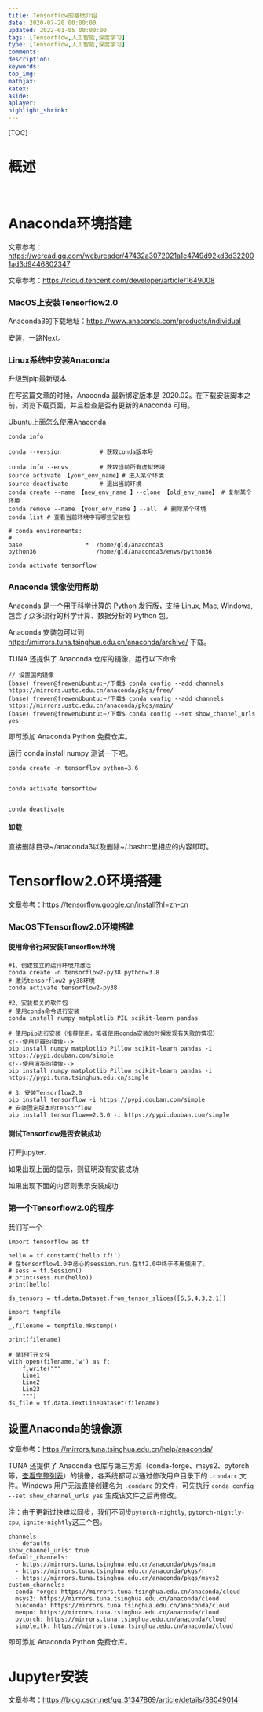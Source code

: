 ```yaml
---
title: Tensorflow的基础介绍
date: 2020-07-20 00:00:00
updated: 2022-01-05 00:00:00
tags: [Tensorflow,人工智能,深度学习]
type: [Tensorflow,人工智能,深度学习]
comments: 
description:
keywords: 
top_img:
mathjax:
katex:
aside:
aplayer:
highlight_shrink:
---
```


[TOC]

# 概述

​                              



# Anaconda环境搭建
文章参考：https://weread.qq.com/web/reader/47432a3072021a1c4749d92kd3d322001ad3d9446802347

文章参考：https://cloud.tencent.com/developer/article/1649008

### MacOS上安装Tensorflow2.0

Anaconda3的下载地址：https://www.anaconda.com/products/individual

安装，一路Next。






### Linux系统中安装Anaconda


升级到pip最新版本

在写这篇文章的时候，Anaconda 最新绑定版本是 2020.02。在下载安装脚本之前，浏览下载页面，并且检查是否有更新的Anaconda 可用。


Ubuntu上面怎么使用Anaconda

```
conda info

conda --version           # 获取conda版本号  

conda info --envs         # 获取当前所有虚拟环境
source activate 【your_env_name】# 进入某个环境
source deactivate         # 退出当前环境
conda create --name 【new_env_name 】--clone 【old_env_name】 # 复制某个环境
conda remove --name 【your_env_name 】--all  # 删除某个环境
conda list # 查看当前环境中有哪些安装包

# conda environments:
#
base                  *  /home/gld/anaconda3
python36                 /home/gld/anaconda3/envs/python36

conda activate tensorflow

```


### Anaconda 镜像使用帮助


Anaconda 是一个用于科学计算的 Python 发行版，支持 Linux, Mac, Windows, 包含了众多流行的科学计算、数据分析的 Python 包。

Anaconda 安装包可以到 https://mirrors.tuna.tsinghua.edu.cn/anaconda/archive/ 下载。

TUNA 还提供了 Anaconda 仓库的镜像，运行以下命令:

```
// 设置国内镜像
(base) frewen@frewenUbuntu:~/下载$ conda config --add channels https://mirrors.ustc.edu.cn/anaconda/pkgs/free/
(base) frewen@frewenUbuntu:~/下载$ conda config --add channels https://mirrors.ustc.edu.cn/anaconda/pkgs/main/
(base) frewen@frewenUbuntu:~/下载$ conda config --set show_channel_urls yes
```

即可添加 Anaconda Python 免费仓库。

运行 conda install numpy 测试一下吧。






```
conda create -n tensorflow python=3.6


conda activate tensorflow


conda deactivate
```



#### 卸载

直接删除目录~/anaconda3以及删除~/.bashrc里相应的内容即可。

# Tensorflow2.0环境搭建

文章参考：https://tensorflow.google.cn/install?hl=zh-cn



### MacOS下Tensorflow2.0环境搭建



#### 使用命令行来安装Tensorflow环境


```shell
#1、创建独立的运行环境并激活
conda create -n tensorflow2-py38 python=3.8
# 激活tensorflow2-py38环境
conda activate tensorflow2-py38

#2、安装相关的软件包
# 使用conda命令进行安装
conda install numpy matplotlib PIL scikit-learn pandas

# 使用pip进行安装（推荐使用，笔者使用conda安装的时候发现有失败的情况）
<!--使用豆瓣的镜像-->
pip install numpy matplotlib Pillow scikit-learn pandas -i https://pypi.douban.com/simple
<!--使用清华的镜像-->
pip install numpy matplotlib Pillow scikit-learn pandas -i https://pypi.tuna.tsinghua.edu.cn/simple

# 3、安装Tensorflow2.0
pip install tensorflow -i https://pypi.douban.com/simple
# 安装固定版本的tensorflow
pip install tensorflow==2.3.0 -i https://pypi.douban.com/simple

```



#### 测试Tensorflow是否安装成功

打开jupyter.



如果出现上面的显示，则证明没有安装成功



如果出现下面的内容则表示安装成功





### 第一个Tensorflow2.0的程序

我们写一个


```
import tensorflow as tf

hello = tf.constant('hello tf!')
# 在tensorflow1.0中恶心的session.run.在tf2.0中终于不用使用了。
# sess = tf.Session()
# print(sess.run(hello))
print(hello)

ds_tensors = tf.data.Dataset.from_tensor_slices([6,5,4,3,2,1])

import tempfile
# 
_,filename = tempfile.mkstemp()

print(filename)

# 循环打开文件
with open(filename,'w') as f:
    f.write("""
    Line1
    Line2
    Lin23
    """)
ds_file = tf.data.TextLineDataset(filename)   
```





## 设置Anaconda的镜像源

文章参考：https://mirrors.tuna.tsinghua.edu.cn/help/anaconda/

TUNA 还提供了 Anaconda 仓库与第三方源（conda-forge、msys2、pytorch等，[查看完整列表](https://mirrors.tuna.tsinghua.edu.cn/anaconda/cloud/)）的镜像，各系统都可以通过修改用户目录下的 `.condarc` 文件。Windows 用户无法直接创建名为 `.condarc` 的文件，可先执行 `conda config --set show_channel_urls yes` 生成该文件之后再修改。

注：由于更新过快难以同步，我们不同步`pytorch-nightly`, `pytorch-nightly-cpu`, `ignite-nightly`这三个包。

```
channels:
  - defaults
show_channel_urls: true
default_channels:
  - https://mirrors.tuna.tsinghua.edu.cn/anaconda/pkgs/main
  - https://mirrors.tuna.tsinghua.edu.cn/anaconda/pkgs/r
  - https://mirrors.tuna.tsinghua.edu.cn/anaconda/pkgs/msys2
custom_channels:
  conda-forge: https://mirrors.tuna.tsinghua.edu.cn/anaconda/cloud
  msys2: https://mirrors.tuna.tsinghua.edu.cn/anaconda/cloud
  bioconda: https://mirrors.tuna.tsinghua.edu.cn/anaconda/cloud
  menpo: https://mirrors.tuna.tsinghua.edu.cn/anaconda/cloud
  pytorch: https://mirrors.tuna.tsinghua.edu.cn/anaconda/cloud
  simpleitk: https://mirrors.tuna.tsinghua.edu.cn/anaconda/cloud
```

即可添加 Anaconda Python 免费仓库。







# Jupyter安装

文章参考：https://blog.csdn.net/qq_31347869/article/details/88049014
